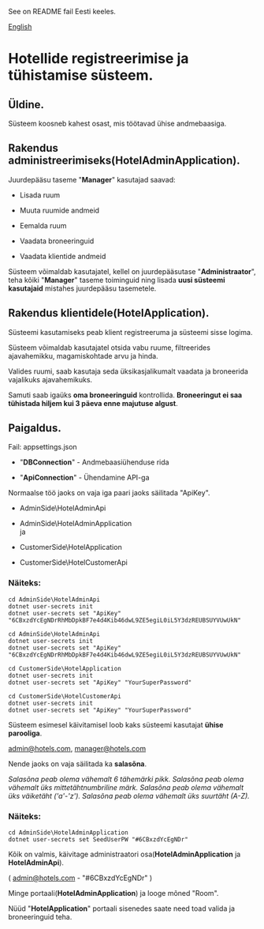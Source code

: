 <!-- README.et.md -->
See on README fail Eesti keeles.

[English](README.md)

# Hotellide registreerimise ja tühistamise süsteem.
## Üldine.

Süsteem koosneb kahest osast, mis töötavad ühise andmebaasiga.

## Rakendus administreerimiseks(HotelAdminApplication).

Juurdepääsu taseme "**Manager**" kasutajad saavad:

-   Lisada ruum
    
-   Muuta ruumide andmeid
    
-   Eemalda ruum
    
-   Vaadata broneeringuid
    
-   Vaadata klientide andmeid

Süsteem võimaldab kasutajatel, kellel on juurdepääsutase "**Administraator**", teha kõiki "**Manager**" taseme toiminguid ning lisada **uusi süsteemi kasutajaid** mistahes juurdepääsu tasemetele.

## Rakendus klientidele(HotelApplication).

Süsteemi kasutamiseks peab klient registreeruma ja süsteemi sisse logima.

Süsteem võimaldab kasutajatel otsida vabu ruume, filtreerides ajavahemikku, magamiskohtade arvu ja hinda.

Valides ruumi, saab kasutaja seda üksikasjalikumalt vaadata ja broneerida vajalikuks ajavahemikuks.

Samuti saab igaüks **oma broneeringuid** kontrollida.
 **Broneeringut ei saa tühistada hiljem kui 3 päeva enne majutuse algust**.

## Paigaldus.

Fail: appsettings.json

-   "**DBConnection**" - Andmebaasiühenduse rida
    
-   "**ApiConnection**" - Ühendamine API-ga

Normaalse töö jaoks on vaja iga paari jaoks säilitada "ApiKey".

-   AdminSide\HotelAdminApi
    
-   AdminSide\HotelAdminApplication  
ja
-   CustomerSide\HotelApplication
    
-   CustomerSide\HotelCustomerApi

### Näiteks:
    cd AdminSide\HotelAdminApi
    dotnet user-secrets init
    dotnet user-secrets set "ApiKey" "6CBxzdYcEgNDrRhMbDpkBF7e4d4Kib46dwL9ZE5egiL0iL5Y3dzREUBSUYVUwUkN"
    
    cd AdminSide\HotelAdminApi
    dotnet user-secrets init
    dotnet user-secrets set "ApiKey" "6CBxzdYcEgNDrRhMbDpkBF7e4d4Kib46dwL9ZE5egiL0iL5Y3dzREUBSUYVUwUkN"
    
    cd CustomerSide\HotelApplication
    dotnet user-secrets init
    dotnet user-secrets set "ApiKey" "YourSuperPassword"
      
    cd CustomerSide\HotelCustomerApi
    dotnet user-secrets init
    dotnet user-secrets set "ApiKey" "YourSuperPassword"

Süsteem esimesel käivitamisel loob kaks süsteemi kasutajat **ühise parooliga**.

admin@hotels.com,
manager@hotels.com

Nende jaoks on vaja säilitada ka **salasõna**.

*Salasõna peab olema vähemalt 6 tähemärki pikk.
Salasõna peab olema vähemalt üks mittetähtnumbriline märk.
Salasõna peab olema vähemalt üks väiketäht ('a'-'z').
Salasõna peab olema vähemalt üks suurtäht (A-Z).*

### Näiteks:

    cd AdminSide\HotelAdminApplication
    dotnet user-secrets set SeedUserPW "#6CBxzdYcEgNDr"

  Kõik on valmis, käivitage administraatori osa(**HotelAdminApplication** ja **HotelAdminApi**).

( admin@hotels.com - "#6CBxzdYcEgNDr" )

Minge portaali(**HotelAdminApplication**) ja looge mõned "Room".

Nüüd "**HotelApplication**" portaali sisenedes saate need toad valida ja broneeringuid teha.
